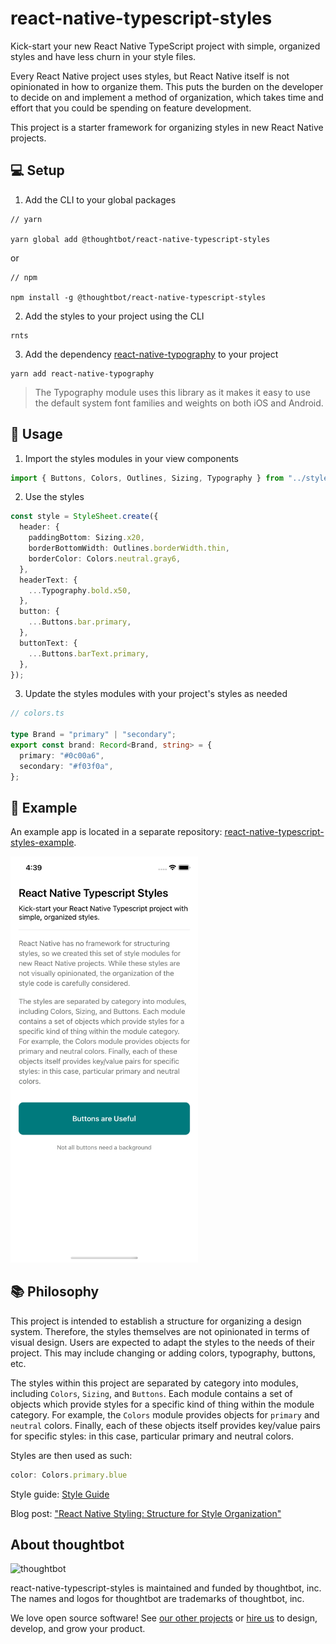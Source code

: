 # react-native-typescript-styles


Kick-start your new React Native TypeScript project with simple, organized
styles and have less churn in your style files.

Every React Native project uses styles, but React Native itself is not
opinionated in how to organize them. This puts the burden on the developer to
decide on and implement a method of organization, which takes time and effort
that you could be spending on feature development.

This project is a starter framework for organizing styles in new React Native
projects.

## 💻 Setup

1. Add the CLI to your global packages

```
// yarn

yarn global add @thoughtbot/react-native-typescript-styles
```

or

```
// npm

npm install -g @thoughtbot/react-native-typescript-styles
```
2. Add the styles to your project using the CLI

```
rnts
```

3. Add the dependency [react-native-typography](https://github.com/hectahertz/react-native-typography) to your project

```
yarn add react-native-typography
```

> The Typography module uses this library as it makes it easy to use the default
> system font families and weights on both iOS and Android.


## 🎨 Usage

1. Import the styles modules in your view components

```typescript
import { Buttons, Colors, Outlines, Sizing, Typography } from "../styles";
```

2. Use the styles

```typescript
const style = StyleSheet.create({
  header: {
    paddingBottom: Sizing.x20,
    borderBottomWidth: Outlines.borderWidth.thin,
    borderColor: Colors.neutral.gray6,
  },
  headerText: {
    ...Typography.bold.x50,
  },
  button: {
    ...Buttons.bar.primary,
  },
  buttonText: {
    ...Buttons.barText.primary,
  },
});
```

3. Update the styles modules with your project's styles as needed

```typescript
// colors.ts

type Brand = "primary" | "secondary";
export const brand: Record<Brand, string> = {
  primary: "#0c00a6",
  secondary: "#f03f0a",
};
```

## 🧪 Example

An example app is located in a separate repository: [react-native-typescript-styles-example](https://github.com/thoughtbot/react-native-typescript-styles-example).

<img src="https://github.com/thoughtbot/react-native-typescript-styles/blob/main/image.png" alt="An example of a view in React Native that uses this style library" width="300"/>

## 📚 Philosophy

This project is intended to establish a structure for organizing a design
system. Therefore, the styles themselves are not opinionated in terms of visual
design. Users are expected to adapt the styles to the needs of their project.
This may include changing or adding colors, typography, buttons, etc.

The styles within this project are separated by category into modules, including
`Colors`, `Sizing`, and `Buttons`. Each module contains a set of objects which
provide styles for a specific kind of thing within the module category. For
example, the `Colors` module provides objects for `primary` and `neutral`
colors. Finally, each of these objects itself provides key/value pairs for
specific styles: in this case, particular primary and neutral colors.

Styles are then used as such:

```typescript
color: Colors.primary.blue
```

Style guide: [Style Guide][style-guide]

Blog post: ["React Native Styling: Structure for Style Organization"][blog-post]

[style-guide]: ./STYLE_GUIDE.md
[blog-post]: https://thoughtbot.com/blog/structure-for-styling-in-react-native


About thoughtbot
----------------

![thoughtbot](https://presskit.thoughtbot.com/images/thoughtbot-logo-for-readmes.svg)

react-native-typescript-styles is maintained and funded by thoughtbot, inc.
The names and logos for thoughtbot are trademarks of thoughtbot, inc.

We love open source software!
See [our other projects][community] or
[hire us][hire] to design, develop, and grow your product.

[community]: https://thoughtbot.com/community?utm_source=github
[hire]: https://thoughtbot.com/hire-us?utm_source=github
